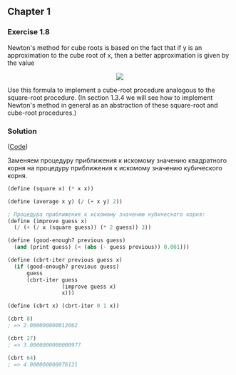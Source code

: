 ## Chapter 1

### Exercise 1.8

Newton's method for cube roots is based on the fact that if y is an approximation to the cube root of x, then a better approximation is given by the value

<p align="center">
	<img src="https://i.ibb.co/89bVMqf/SICPexpression1-8.png">
</p>

Use this formula to implement a cube-root procedure analogous to the square-root procedure. (In section 1.3.4 we will see how to implement Newton's method in general as an abstraction of these square-root and cube-root procedures.)


### Solution

([Code](../../src/Chapter%201/Exercise%201.8.scm))

Заменяем процедуру приближения к искомому значению квадратного корня на процедуру приближения к искомому значению кубического корня.

```scheme
(define (square x) (* x x))

(define (average x y) (/ (+ x y) 2))

; Процедура приближения к искомому значению кубичеcкого корня:
(define (improve guess x)
  (/ (+ (/ x (square guess)) (* 2 guess)) 3))

(define (good-enough? previous guess)
  (and (print guess) (< (abs (- guess previous)) 0.001)))

(define (cbrt-iter previous guess x)
  (if (good-enough? previous guess)
      guess
      (cbrt-iter guess
                 (improve guess x)
                 x)))

(define (cbrt x) (cbrt-iter 0 1 x))

(cbrt 8)
; => 2.000000000012062

(cbrt 27)
; => 3.0000000000000977

(cbrt 64)
; => 4.000000000076121
```

